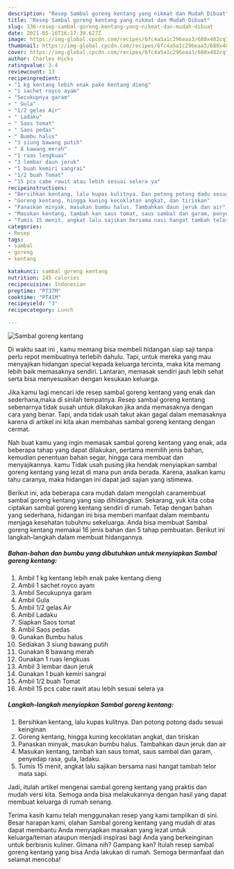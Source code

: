 ```yaml
---
description: "Resep Sambal goreng kentang yang nikmat dan Mudah Dibuat"
title: "Resep Sambal goreng kentang yang nikmat dan Mudah Dibuat"
slug: 336-resep-sambal-goreng-kentang-yang-nikmat-dan-mudah-dibuat
date: 2021-05-16T16:17:39.627Z
image: https://img-global.cpcdn.com/recipes/6fc4a5a1c296eaa3/680x482cq70/sambal-goreng-kentang-foto-resep-utama.jpg
thumbnail: https://img-global.cpcdn.com/recipes/6fc4a5a1c296eaa3/680x482cq70/sambal-goreng-kentang-foto-resep-utama.jpg
cover: https://img-global.cpcdn.com/recipes/6fc4a5a1c296eaa3/680x482cq70/sambal-goreng-kentang-foto-resep-utama.jpg
author: Charles Hicks
ratingvalue: 3.4
reviewcount: 13
recipeingredient:
- "1 kg kentang lebih enak pake kentang dieng"
- "1 sachet royco ayam"
- "Secukupnya garam"
- " Gula"
- "1/2 gelas Air"
- " Ladaku"
- " Saos tomat"
- " Saos pedas"
- " Bumbu halus"
- "3 siung bawang putih"
- " 8 bawang merah"
- "1 ruas lengkuas"
- "3 lembar daun jeruk"
- "1 buah kemiri sangrai"
- "1/2 buah Tomat"
- "15 pcs cabe rawit atau lebih sesuai selera ya"
recipeinstructions:
- "Bersihkan kentang, lalu kupas kulitnya. Dan potong potong dadu sesuai keinginan"
- "Goreng kentang, hingga kuning kecoklatan angkat, dan tiriskan"
- "Panaskan minyak, masukan bumbu halus. Tambahkan daun jeruk dan air"
- "Masukan kentang, tambah kan saus tomat, saus sambal dan garam, penyedap rasa, gula, ladaku."
- "Tumis 15 menit, angkat lalu sajikan bersama nasi hangat tambah telor mata sapi."
categories:
- Resep
tags:
- sambal
- goreng
- kentang

katakunci: sambal goreng kentang 
nutrition: 245 calories
recipecuisine: Indonesian
preptime: "PT37M"
cooktime: "PT41M"
recipeyield: "3"
recipecategory: Lunch

---
```



![Sambal goreng kentang](https://img-global.cpcdn.com/recipes/6fc4a5a1c296eaa3/680x482cq70/sambal-goreng-kentang-foto-resep-utama.jpg)

Di waktu  saat ini , kamu memang bisa membeli hidangan siap saji tanpa perlu repot membuatnya terlebih dahulu. Tapi, untuk mereka yang mau menyajikan hidangan special kepada keluarga tercinta, maka kita memang lebih baik memasaknya sendiri. Lantaran, memasak sendiri jauh lebih sehat serta bisa menyesuaikan dengan kesukaan keluarga.

Jika kamu lagi mencari ide resep sambal goreng kentang yang enak dan sederhana,maka di sinilah tempatnya. Resep sambal goreng kentang  sebenarnya tidak susah untuk dilakukan jika anda memasaknya dengan cara yang benar. Tapi, anda tidak usah takut akan gagal dalam memasaknya 
karena di artikel ini kita akan membahas sambal goreng kentang dengan cermat.  



Nah buat kamu yang ingin memasak sambal goreng kentang yang enak, ada beberapa tahap yang dapat dilakukan, pertama memilih jenis bahan, kemudian penentuan bahan segar, hingga cara membuat dan menyajikannya. kamu Tidak usah pusing jika hendak menyiapkan sambal goreng kentang yang lezat di mana pun anda berada. Karena, asalkan kamu  tahu caranya, maka hidangan ini dapat jadi sajian yang istimewa.

Berikut ini, ada beberapa cara mudah dalam mengolah caramembuat sambal goreng kentang yang siap dihidangkan. Sekarang, yuk kita coba ciptakan sambal goreng kentang sendiri di rumah. Tetap dengan bahan yang sederhana, hidangan ini bisa memberi manfaat dalam membantu menjaga kesehatan tubuhmu sekeluarga. Anda bisa membuat Sambal goreng kentang memakai 16 jenis bahan dan 5 tahap pembuatan. Berikut ini langkah-langkah dalam membuat hidangannya.

<!--inarticleads1-->

##### Bahan-bahan dan bumbu yang dibutuhkan untuk menyiapkan Sambal goreng kentang:

1. Ambil 1 kg kentang lebih enak pake kentang dieng
1. Ambil 1 sachet royco ayam
1. Ambil Secukupnya garam
1. Ambil  Gula
1. Ambil 1/2 gelas Air
1. Ambil  Ladaku
1. Siapkan  Saos tomat
1. Ambil  Saos pedas
1. Gunakan  Bumbu halus
1. Sediakan 3 siung bawang putih
1. Gunakan  8 bawang merah
1. Gunakan 1 ruas lengkuas
1. Ambil 3 lembar daun jeruk
1. Gunakan 1 buah kemiri sangrai
1. Ambil 1/2 buah Tomat
1. Ambil 15 pcs cabe rawit atau lebih sesuai selera ya




<!--inarticleads2-->

##### Langkah-langkah menyiapkan Sambal goreng kentang:

1. Bersihkan kentang, lalu kupas kulitnya. Dan potong potong dadu sesuai keinginan
1. Goreng kentang, hingga kuning kecoklatan angkat, dan tiriskan
1. Panaskan minyak, masukan bumbu halus. Tambahkan daun jeruk dan air
1. Masukan kentang, tambah kan saus tomat, saus sambal dan garam, penyedap rasa, gula, ladaku.
1. Tumis 15 menit, angkat lalu sajikan bersama nasi hangat tambah telor mata sapi.




Jadi, itulah artikel mengenai  sambal goreng kentang  yang praktis dan mudah versi kita. Semoga anda bisa melakukannya dengan hasil yang dapat membuat keluarga di rumah senang. 

Terima kasih kamu telah menggunakan resep yang kami tampilkan di sini. Besar harapan kami, olahan  Sambal goreng kentang yang mudah di atas dapat membantu Anda menyiapkan masakan yang lezat untuk keluarga/teman ataupun menjadi inspirasi bagi Anda yang berkeinginan untuk berbisnis kuliner. Gimana nih? Gampang kan? Itulah resep sambal goreng kentang yang bisa Anda lakukan di rumah. Semoga bermanfaat dan selamat mencoba!

